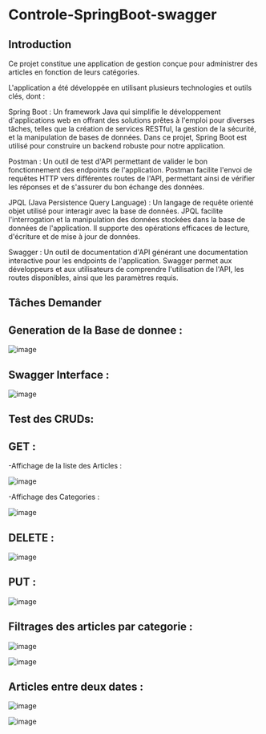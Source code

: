 # Controle-SpringBoot-swagger
## Introduction

Ce projet constitue une application de gestion conçue pour administrer des articles en fonction de leurs catégories.

L'application a été développée en utilisant plusieurs technologies et outils clés, dont :

Spring Boot : Un framework Java qui simplifie le développement d'applications web en offrant des solutions prêtes à l'emploi pour diverses tâches, telles que la création de services RESTful, la gestion de la sécurité, et la manipulation de bases de données. Dans ce projet, Spring Boot est utilisé pour construire un backend robuste pour notre application.

Postman : Un outil de test d'API permettant de valider le bon fonctionnement des endpoints de l'application. Postman facilite l'envoi de requêtes HTTP vers différentes routes de l'API, permettant ainsi de vérifier les réponses et de s'assurer du bon échange des données.

JPQL (Java Persistence Query Language) : Un langage de requête orienté objet utilisé pour interagir avec la base de données. JPQL facilite l'interrogation et la manipulation des données stockées dans la base de données de l'application. Il supporte des opérations efficaces de lecture, d'écriture et de mise à jour de données.

Swagger : Un outil de documentation d'API générant une documentation interactive pour les endpoints de l'application. Swagger permet aux développeurs et aux utilisateurs de comprendre l'utilisation de l'API, les routes disponibles, ainsi que les paramètres requis.

## Tâches Demander 
## Generation de la Base de donnee :

![image](https://github.com/ghita-baghdad/Controle-SpringBoot-swagger/assets/147449053/1afeb4bf-d6e0-4e36-a052-9283205fb73a)

## Swagger Interface :

![image](https://github.com/ghita-baghdad/Controle-SpringBoot-swagger/assets/147449053/d38c0161-8849-4bee-9dda-78b394d3bae5)

## Test des CRUDs:

## GET :

-Affichage de la liste des Articles :

![image](https://github.com/ghita-baghdad/Controle-SpringBoot-swagger/assets/147449053/dcb2f4bc-5775-483c-8fcf-776552e588ee)

-Affichage des Categories :

![image](https://github.com/ghita-baghdad/Controle-SpringBoot-swagger/assets/147449053/90afe86b-13af-4ab7-b3ff-017f4847b9f0)

## DELETE :

![image](https://github.com/ghita-baghdad/Controle-SpringBoot-swagger/assets/147449053/45981a5d-6864-4a1a-99ff-0bf7c798df36)

## PUT :

![image](https://github.com/ghita-baghdad/Controle-SpringBoot-swagger/assets/147449053/b02b3716-0864-4b96-aff2-6a5e27c7ce72)


## Filtrages des articles par categorie :

![image](https://github.com/ghita-baghdad/Controle-SpringBoot-swagger/assets/147449053/17d10502-8a01-46f8-afc8-3ab72f4a2ea9)

![image](https://github.com/ghita-baghdad/Controle-SpringBoot-swagger/assets/147449053/f6d612c0-9585-4b52-84ac-1f7978b1e6ce)

## Articles entre deux dates :

![image](https://github.com/ghita-baghdad/Controle-SpringBoot-swagger/assets/147449053/939afc4d-aada-430a-864a-957c3d3beead)


![image](https://github.com/ghita-baghdad/Controle-SpringBoot-swagger/assets/147449053/3b3de988-a676-46d6-8a76-e985eecbc227)













